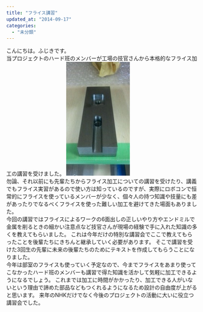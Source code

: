 ```yaml
---
title: "フライス講習"
updated_at: "2014-09-17"
categories: 
  - "未分類"
---
```


こんにちは。ふじきです。  
当プロジェクトのハード班のメンバーが工場の技官さんから本格的なフライス加工の講習を受けました。 [![フライス講習](images/d2e50ae282e8bbc02955de865055d304-168x300.jpg)](http://www.fortefibre.net/blog/wp-content/uploads/2014/09/d2e50ae282e8bbc02955de865055d304.jpg)  
勿論、それ以前にも先輩たちからフライス加工についての講習を受けたり、講義でもフライス実習があるので使い方は知っているのですが、実際にロボコンで恒常的にフライスを使っているメンバーが少なく、個々人の持つ知識や技量にも差があったりでなるべくフライスを使った難しい加工を避けてきた場面もありました。  
今回の講習ではフライスによるワークの6面出しの正しいやり方やエンドミルで金属を削るときの細かい注意点など技官さんが現場の経験で手に入れた知識の多くを教えてもらいました。 これは今年だけの特別な講習会でここで教えてもらったことを後輩たちにきちんと継承していく必要があります。 そこで講習を受けた3回生の先輩に未来の後輩たちのためにテキストを作成してもらうことになりました。  
今年は部室のフライスも使っていく予定なので、今までフライスをあまり使ってこなかったハード班のメンバーも講習で得た知識を活かして気軽に加工できるようになるでしょう。 これまでは加工に時間がかかったり、加工できる人がいないという理由で諦めた部品などもつくれるようになるため設計の自由度が上がると思います。 来年のNHKだけでなく今後のプロジェクトの活動に大いに役立つ講習会でした。
